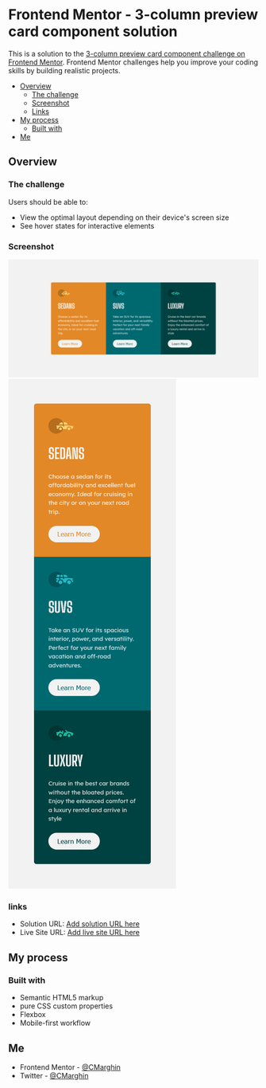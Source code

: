 # Frontend Mentor - 3-column preview card component solution

This is a solution to the [3-column preview card component challenge on Frontend Mentor](https://www.frontendmentor.io/challenges/3column-preview-card-component-pH92eAR2-). Frontend Mentor challenges help you improve your coding skills by building realistic projects.

-   [Overview](#overview)
    -   [The challenge](#the-challenge)
    -   [Screenshot](#screenshot)
    -   [Links](#links)
-   [My process](#my-process)
    -   [Built with](#built-with)
-   [Me](#Me)

## Overview

### The challenge

Users should be able to:

-   View the optimal layout depending on their device's screen size
-   See hover states for interactive elements

### Screenshot

![](./images/desktop-scr.png)
![](./images/mobile-scr.png)

### links

-   Solution URL: [Add solution URL here](https://www.frontendmentor.io/solutions/3-responsive-column-card-component-GeNaFSZk7)
-   Live Site URL: [Add live site URL here](https://fem-projects.netlify.app/3-column-preview-card-component-main/)

## My process

### Built with

-   Semantic HTML5 markup
-   pure CSS custom properties
-   Flexbox
-   Mobile-first workflow

## Me

-   Frontend Mentor - [@CMarghin](https://www.frontendmentor.io/profile/CH4R4F)
-   Twitter - [@CMarghin](https://www.twitter.com/CMarghin)
